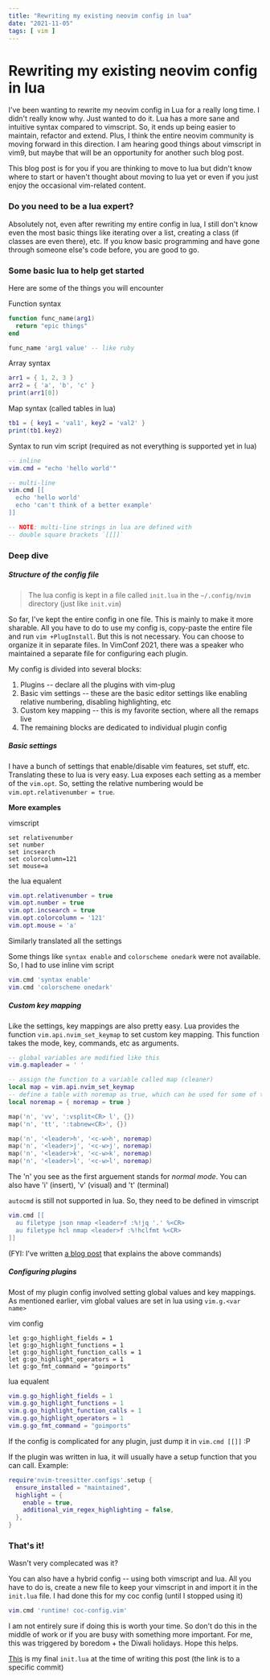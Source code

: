 ```yaml
---
title: "Rewriting my existing neovim config in lua"
date: "2021-11-05"
tags: [ vim ]
---
```


# Rewriting my existing neovim config in lua

I've been wanting to rewrite my neovim config in Lua for a really long time. I didn't really know why. Just wanted to do it. Lua has a more sane and intuitive syntax compared to vimscript. So, it ends up being easier to maintain, refactor and extend. Plus, I think the entire neovim community is moving forward in this direction. I am hearing good things about vimscript in vim9, but maybe that will be an opportunity for another such blog post.

This blog post is for you if you are thinking to move to lua but didn't know where to start or haven't thought about moving to lua yet or even if you just enjoy the occasional vim-related content.

### Do you need to be a lua expert?

Absolutely not, even after rewriting my entire config in lua, I still don't know even the most basic things like iterating over a list, creating a class (if classes are even there), etc. If you know basic programming and have gone through someone else's code before, you are good to go.

### Some basic lua to help get started

Here are some of the things you will encounter

Function syntax
```lua
function func_name(arg1)
  return "epic things"
end

func_name 'arg1 value' -- like ruby
```

Array syntax
```lua
arr1 = { 1, 2, 3 }
arr2 = { 'a', 'b', 'c' }
print(arr1[0])
```

Map syntax (called tables in lua)
```lua
tb1 = { key1 = 'val1', key2 = 'val2' }
print(tb1.key2)
```

Syntax to run vim script (required as not everything is supported yet in lua)
```lua
-- inline
vim.cmd = "echo 'hello world'"

-- multi-line
vim.cmd [[
  echo 'hello world'
  echo 'can't think of a better example'
]]

-- NOTE: multi-line strings in lua are defined with 
-- double square brackets `[[]]`
```


### Deep dive

##### Structure of the config file

> The lua config is kept in a file called `init.lua` in the `~/.config/nvim` directory (just like `init.vim`)

So far, I've kept the entire config in one file. This is mainly to make it more sharable. All you have to do to use my config is, copy-paste the entire file and run `vim +PlugInstall`. But this is not necessary. You can choose to organize it in separate files. In VimConf 2021, there was a speaker who maintained a separate file for configuring each plugin.

My config is divided into several blocks:

1. Plugins -- declare all the plugins with vim-plug
2. Basic vim settings -- these are the basic editor settings like enabling relative numbering, disabling highlighting, etc
3. Custom key mapping -- this is my favorite section, where all the remaps live
4. The remaining blocks are dedicated to individual plugin config

##### Basic settings

I have a bunch of settings that enable/disable vim features, set stuff, etc. Translating these to lua is very easy. Lua exposes each setting as a member of the `vim.opt`. So, setting the relative numbering would be `vim.opt.relativenumber = true`.

**More examples**

vimscript
```vim
set relativenumber
set number
set incsearch
set colorcolumn=121
set mouse=a
```

the lua equalent
```lua
vim.opt.relativenumber = true
vim.opt.number = true
vim.opt.incsearch = true
vim.opt.colorcolumn = '121'
vim.opt.mouse = 'a'
```

Similarly translated all the settings

Some things like `syntax enable` and `colorscheme onedark` were not available. So, I had to use inline vim script

```lua
vim.cmd 'syntax enable'
vim.cmd 'colorscheme onedark'
```

##### Custom key mapping

Like the settings, key mappings are also pretty easy. Lua provides the function `vim.api.nvim_set_keymap` to set custom key mapping. This function takes the mode, key, commands, etc as arguments.

```lua
-- global variables are modified like this
vim.g.mapleader = ' '

-- assign the function to a variable called map (cleaner)
local map = vim.api.nvim_set_keymap
-- define a table with noremap as true, which can be used for some of the mappings
local noremap = { noremap = true }

map('n', 'vv', ':vsplit<CR> l', {})
map('n', 'tt', ':tabnew<CR>', {})

map('n', '<leader>h', '<c-w>h', noremap)
map('n', '<leader>j', '<c-w>j', noremap)
map('n', '<leader>k', '<c-w>k', noremap)
map('n', '<leader>l', '<c-w>l', noremap)
```

The 'n' you see as the first arguement stands for *normal mode*. You can also have  'i' (insert), 'v' (visual) and 't' (terminal)

`autocmd` is still not supported in lua. So, they need to be defined in vimscript

```lua
vim.cmd [[
  au filetype json nmap <leader>f :%!jq '.' %<CR>
  au filetype hcl nmap <leader>f :%!hclfmt %<CR>
]]
```
(FYI: I've written [a blog post](https://arjunmahishi.com/vim-adventures/prettify-json/) that explains the above commands)

##### Configuring plugins

Most of my plugin config involved setting global values and key mappings. As mentioned earlier, vim global values are set in lua using `vim.g.<var name>`

vim config
```vim
let g:go_highlight_fields = 1
let g:go_highlight_functions = 1
let g:go_highlight_function_calls = 1
let g:go_highlight_operators = 1
let g:go_fmt_command = "goimports"
```

lua equalent
```lua
vim.g.go_highlight_fields = 1
vim.g.go_highlight_functions = 1
vim.g.go_highlight_function_calls = 1
vim.g.go_highlight_operators = 1
vim.g.go_fmt_command = "goimports"
```

If the config is complicated for any plugin, just dump it in `vim.cmd [[]]` :P

If the plugin was written in lua, it will usually have a setup function that you can call. Example:
```lua
require'nvim-treesitter.configs'.setup {
  ensure_installed = "maintained",
  highlight = {
    enable = true,
    additional_vim_regex_highlighting = false,
  },
}
```

### That's it!

Wasn't very complecated was it?

You can also have a hybrid config -- using both vimscript and lua. All you have to do is, create a new file to keep your vimscript in and import it in the `init.lua` file. I had done this for my coc config (until I stopped using it)
```lua
vim.cmd 'runtime! coc-config.vim'
```

I am not entirely sure if doing this is worth your time. So don't do this in the middle of work or if you are busy with something more important. For me, this was triggered by boredom + the Diwali holidays. Hope this helps.

[This](https://github.com/arjunmahishi/dotfiles/blob/e6db1db76ff5f886ddd7f91e830117e471078e07/common/init.lua) is my final `init.lua` at the time of writing this post (the link is to a specific commit)
